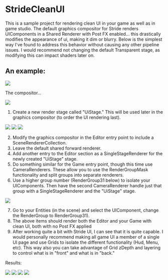 # StrideCleanUI

This is a sample project for rendering clean UI in your game as well as in game studio. The default graphics compositor for Stride renders UIComponents in a Shared Renderer with Post FX enabled... this drastically modifies the appearance of ui, making it dim or blurry. Below is the simplest way I've found to address this behavior without causing any other pipeline issues. I would recommend not changing the default Transparent stage, as modifying this can impact shaders later on.

## An example:

 <img src="example.png">

The compositor...

 <img src="compositor.png">

1) Create a new render stage called "UiStage." This will be used later in the graphics compositor (to order the UI rendering last).

 <img src="compositor_stages.png">
 <img src="compositor_property_1.png">
 <img src="compositor_property_2.png">

2) Modify the graphics compositor in the Editor entry point to include a SceneRendererCollection. 
3) Leave the default shared forward renderer.
4) Add another entry to the Editor section as a SingleStageRenderer for the newly created "UiStage" stage.
5) Do something similar for the Game entry point, though this time use CameraRenderers. These allow you to use the RenderGroupMask functionality and split groups into separate renderers.
6) Use a higher group number (RenderGroup31 below) to isolate your UIComponents. Then have the second CameraRenderer handle just that group with a SingleStageRenderer and the "UiStage" stage.

 <img src="compositor_configuration.png">
 
7) Go to your Entities (in the scene) and select the UIComponent, change the RenderGroup to RenderGroup31).
8) The above items should render both the Editor and your Game with clean UI, both with no Post FX applied
9) After working quite a bit with Stride UI, I can see that it is quite capable. I would personally recommend making all game UI a member of a single UI page and use Grids to isolate the different functionality (Hud, Menu, etc). This way also you can take advantage of Grid zDepth and layering to control what is in "front" and what is in "back."
 
Results:
 
  <img src="default_editor.png">
  
  <img src="default_ui.png">
  
  <img src="modified_editor.png">
  
  <img src="modified_ui.png">
